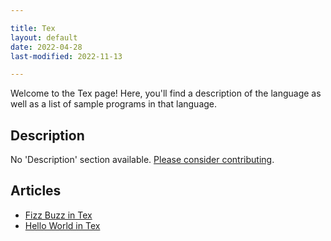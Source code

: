 ```yaml
---

title: Tex
layout: default
date: 2022-04-28
last-modified: 2022-11-13

---
```


Welcome to the Tex page! Here, you'll find a description of the language as well as a list of sample programs in that language.

## Description

No 'Description' section available. [Please consider contributing](https://github.com/TheRenegadeCoder/sample-programs-website).

## Articles

- [Fizz Buzz in Tex](https://sampleprograms.io/projects/fizz-buzz/tex)
- [Hello World in Tex](https://sampleprograms.io/projects/hello-world/tex)
